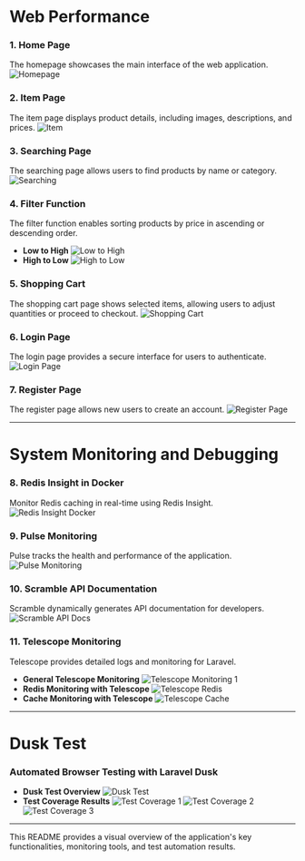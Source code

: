 # Web Performance

### 1. Home Page

The homepage showcases the main interface of the web application.
![Homepage](./homepage.png)

### 2. Item Page

The item page displays product details, including images, descriptions, and prices.
![Item](./itempage.png)

### 3. Searching Page

The searching page allows users to find products by name or category.
![Searching](./searching.png)

### 4. Filter Function

The filter function enables sorting products by price in ascending or descending order.

- **Low to High**
  ![Low to High](./lowtohigh.png)
- **High to Low**
  ![High to Low](./hightolow.png)

### 5. Shopping Cart

The shopping cart page shows selected items, allowing users to adjust quantities or proceed to checkout.
![Shopping Cart](./shoppingcart.png)

### 6. Login Page

The login page provides a secure interface for users to authenticate.
![Login Page](./login.png)

### 7. Register Page

The register page allows new users to create an account.
![Register Page](./register.png)

---

# System Monitoring and Debugging

### 8. Redis Insight in Docker

Monitor Redis caching in real-time using Redis Insight.
![Redis Insight Docker](./redis_insight_docker.png)

### 9. Pulse Monitoring

Pulse tracks the health and performance of the application.
![Pulse Monitoring](./pulse.png)

### 10. Scramble API Documentation

Scramble dynamically generates API documentation for developers.
![Scramble API Docs](./scramble_api_docs_API_Token.png)

### 11. Telescope Monitoring

Telescope provides detailed logs and monitoring for Laravel.

- **General Telescope Monitoring**
  ![Telescope Monitoring 1](./telescope1.png)
- **Redis Monitoring with Telescope**
  ![Telescope Redis](./telescope_redis.png)
- **Cache Monitoring with Telescope**
  ![Telescope Cache](./telescope_cache.png)

---

# Dusk Test

### Automated Browser Testing with Laravel Dusk

- **Dusk Test Overview**
  ![Dusk Test](./dusktest.jpg)
- **Test Coverage Results**
  ![Test Coverage 1](./testCoverage.jpg)
  ![Test Coverage 2](<./testCoverage(2).jpg>)
  ![Test Coverage 3](<./testCoverage(3).jpg>)

---

This README provides a visual overview of the application's key functionalities, monitoring tools, and test automation results.
